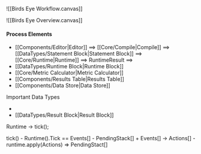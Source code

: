 
![[Birds Eye Workflow.canvas]]

![[Birds Eye Overview.canvas]]
#### Process Elements

- [[Components/Editor|Editor]] ==> [[Core/Compile|Compile]] ==>  [[DataTypes/Statement Block|Statement Block]] ==> [[Core/Runtime|Runtime]] ==> RuntimeResult ==> 
- [[DataTypes/Runtime Block|Runtime Block]]
- [[Core/Metric Calculator|Metric Calculator]]
- [[Components/Results Table|Results Table]]
- [[Components/Data Store|Data Store]]

Important Data Types

-
- [[DataTypes/Result Block|Result Block]]



Runtime -> tick();

tick()
	- Runtime().Tick == Events[]
	- PendingStack[]  + Events[] -> Actions[]
	-  runtime.apply(Actions) => PendingStact[]
